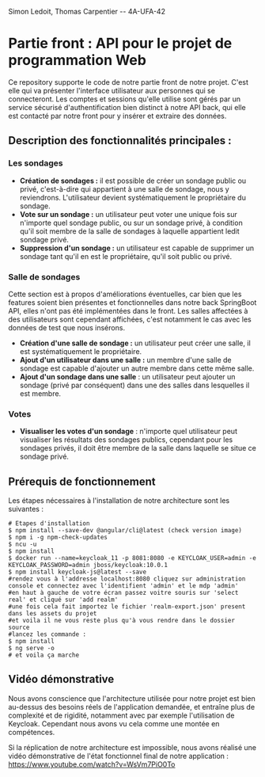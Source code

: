 
Simon Ledoit, Thomas Carpentier -- 4A-UFA-42
# Partie front : API pour le projet de programmation Web

Ce repository supporte le code de notre partie front de notre projet. C'est elle qui va présenter l'interface utilisateur aux personnes qui se connecteront. Les comptes et sessions qu'elle utilise sont gérés par un service sécurisé d'authentification bien distinct à notre API back, qui elle est contacté par notre front pour y insérer et extraire des données.

## Description des fonctionnalités principales :

### Les sondages
 - **Création de sondages :** il est possible de créer un sondage public ou privé, c'est-à-dire qui appartient à une salle de sondage, nous y reviendrons. L'utilisateur devient systématiquement le propriétaire du sondage.
 - **Vote sur un sondage :** un utilisateur peut voter une unique fois sur n'importe quel sondage public, ou sur un sondage privé, à condition qu'il soit membre de la salle de sondages à laquelle appartient ledit sondage privé.
 - **Suppression d'un sondage :** un utilisateur est capable de supprimer un sondage tant qu'il en est le propriétaire, qu'il soit public ou privé.
### Salle de sondages
Cette section est à propos d'améliorations éventuelles, car bien que les features soient bien présentes et fonctionnelles dans notre back SpringBoot API, elles n'ont pas été implémentées dans le front. Les salles affectées à des utilisateurs sont cependant affichées, c'est notamment le cas avec les données de test que nous insérons.
 - **Création d'une salle de sondage :** un utilisateur peut créer une salle, il est systématiquement le propriétaire.
 - **Ajout d'un utilisateur dans une salle :** un membre d'une salle de sondage est capable d'ajouter un autre membre dans cette même salle.
 - **Ajout d'un sondage dans une salle** : un utilisateur peut ajouter un sondage (privé par conséquent) dans une des salles dans lesquelles il est membre.
### Votes
 - **Visualiser les votes d'un sondage** : n'importe quel utilisateur peut visualiser les résultats des sondages publics, cependant pour les sondages privés, il doit être membre de la salle dans laquelle se situe ce sondage privé.


## Prérequis de fonctionnement
Les étapes nécessaires à l'installation de notre architecture sont les suivantes :
```shell script
# Etapes d'installation
$ npm install --save-dev @angular/cli@latest (check version image)
$ npm i -g npm-check-updates
$ ncu -u
$ npm install
$ docker run --name=keycloak_11 -p 8081:8080 -e KEYCLOAK_USER=admin -e KEYCLOAK_PASSWORD=admin jboss/keycloak:10.0.1
$ npm install keycloak-js@latest --save
#rendez vous à l'addresse localhost:8080 cliquez sur administration console et connectez avec l'identifient 'admin' et le mdp 'admin'
#en haut à gauche de votre écran passez voitre souris sur 'select real' et cliqué sur 'add realm'
#une fois cela fait importez le fichier 'realm-export.json' present dans les assets du projet
#et voila il ne vous reste plus qu'à vous rendre dans le dossier source
#lancez les commande :
$ npm install
$ ng serve -o 
# et voila ça marche
```

## Vidéo démonstrative
Nous avons conscience que l'architecture utilisée pour notre projet est bien au-dessus des besoins réels de l'application demandée, et entraîne plus de complexité et de rigidité, notamment avec par exemple l'utilisation de Keycloak. Cependant nous avons vu cela comme une montée en compétences.

Si la réplication de notre architecture est impossible, nous avons réalisé une vidéo démonstrative de l'état fonctionnel final de notre application :
https://www.youtube.com/watch?v=WsVm7PiO0To
